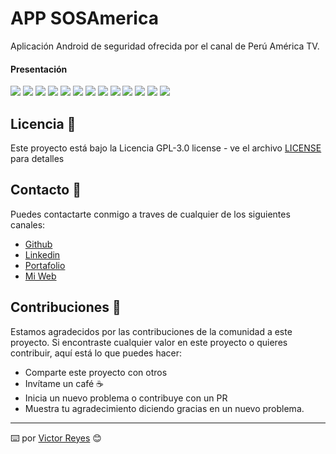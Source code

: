 # APP SOSAmerica
Aplicación Android de seguridad ofrecida por el canal de Perú América TV.

#### Presentación
<img src='https://raw.githubusercontent.com/tenshi98/Trabajo_Imagenes/main/APP%20SOSAmerica/src/Diapositiva2.JPG' />
<img src='https://raw.githubusercontent.com/tenshi98/Trabajo_Imagenes/main/APP%20SOSAmerica/src/Diapositiva3.JPG' />
<img src='https://raw.githubusercontent.com/tenshi98/Trabajo_Imagenes/main/APP%20SOSAmerica/src/Diapositiva4.JPG' />
<img src='https://raw.githubusercontent.com/tenshi98/Trabajo_Imagenes/main/APP%20SOSAmerica/src/Diapositiva5.JPG' />
<img src='https://raw.githubusercontent.com/tenshi98/Trabajo_Imagenes/main/APP%20SOSAmerica/src/Diapositiva6.JPG' />
<img src='https://raw.githubusercontent.com/tenshi98/Trabajo_Imagenes/main/APP%20SOSAmerica/src/Diapositiva7.JPG' />
<img src='https://raw.githubusercontent.com/tenshi98/Trabajo_Imagenes/main/APP%20SOSAmerica/src/Diapositiva8.JPG' />
<img src='https://raw.githubusercontent.com/tenshi98/Trabajo_Imagenes/main/APP%20SOSAmerica/src/Diapositiva9.JPG' />
<img src='https://raw.githubusercontent.com/tenshi98/Trabajo_Imagenes/main/APP%20SOSAmerica/src/Diapositiva10.JPG' />
<img src='https://raw.githubusercontent.com/tenshi98/Trabajo_Imagenes/main/APP%20SOSAmerica/src/Diapositiva11.JPG' />
<img src='https://raw.githubusercontent.com/tenshi98/Trabajo_Imagenes/main/APP%20SOSAmerica/src/Diapositiva12.JPG' />
<img src='https://raw.githubusercontent.com/tenshi98/Trabajo_Imagenes/main/APP%20SOSAmerica/src/Diapositiva13.JPG' />
<img src='https://raw.githubusercontent.com/tenshi98/Trabajo_Imagenes/main/APP%20SOSAmerica/src/Diapositiva14.JPG' />

## Licencia 📄
Este proyecto está bajo la Licencia GPL-3.0 license - ve el archivo [LICENSE](LICENSE) para detalles

## Contacto 📖
Puedes contactarte conmigo a traves de cualquier de los siguientes canales:
- [Github](https://github.com/tenshi98)
- [Linkedin](https://www.linkedin.com/in/victor-reyes-galvez/)
- [Portafolio](https://tenshi98.github.io/portafolio/)
- [Mi Web](https://web.digitalcreations.cl/)

## Contribuciones 🎁
Estamos agradecidos por las contribuciones de la comunidad a este proyecto. Si encontraste cualquier valor en este proyecto o quieres contribuir, aquí está lo que puedes hacer:

- Comparte este proyecto con otros
- Invítame un café ☕
- Inicia un nuevo problema o contribuye con un PR
- Muestra tu agradecimiento diciendo gracias en un nuevo problema.

---

⌨️ por [Victor Reyes](https://github.com/tenshi98) 😊
